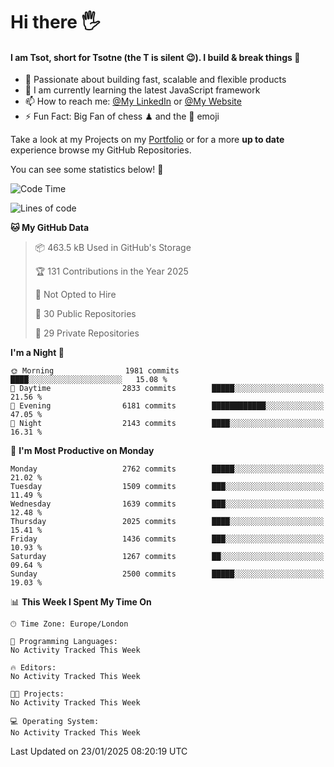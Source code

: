 # Hi there :raised_hand_with_fingers_splayed:
#### I am Tsot, short for Tsotne (the T is silent :wink:). I build & break things :space_invader:
- :telescope: Passionate about building fast, scalable and flexible products
- :seedling: I am currently learning the latest JavaScript framework 
- :mailbox: How to reach me: [@My LinkedIn](https://www.linkedin.com/in/tsotne-gvadzabia/) or [@My Website](https://tsotne.co.uk/contact)
- :zap: Fun Fact: Big Fan of chess ♟ and the 👾 emoji

Take a look at my Projects on my [Portfolio](https://tsotne.co.uk/) or for a more **up to date** experience browse my GitHub Repositories.

You can see some statistics below! :space_invader:
<!--START_SECTION:waka-->
![Code Time](http://img.shields.io/badge/Code%20Time-761%20hrs%202%20mins-blue)

![Lines of code](https://img.shields.io/badge/From%20Hello%20World%20I%27ve%20Written-7.3%20million%20lines%20of%20code-blue)

**🐱 My GitHub Data** 

> 📦 463.5 kB Used in GitHub's Storage 
 > 
> 🏆 131 Contributions in the Year 2025
 > 
> 🚫 Not Opted to Hire
 > 
> 📜 30 Public Repositories 
 > 
> 🔑 29 Private Repositories 
 > 
**I'm a Night 🦉** 

```text
🌞 Morning                1981 commits        ████░░░░░░░░░░░░░░░░░░░░░   15.08 % 
🌆 Daytime                2833 commits        █████░░░░░░░░░░░░░░░░░░░░   21.56 % 
🌃 Evening                6181 commits        ████████████░░░░░░░░░░░░░   47.05 % 
🌙 Night                  2143 commits        ████░░░░░░░░░░░░░░░░░░░░░   16.31 % 
```
📅 **I'm Most Productive on Monday** 

```text
Monday                   2762 commits        █████░░░░░░░░░░░░░░░░░░░░   21.02 % 
Tuesday                  1509 commits        ███░░░░░░░░░░░░░░░░░░░░░░   11.49 % 
Wednesday                1639 commits        ███░░░░░░░░░░░░░░░░░░░░░░   12.48 % 
Thursday                 2025 commits        ████░░░░░░░░░░░░░░░░░░░░░   15.41 % 
Friday                   1436 commits        ███░░░░░░░░░░░░░░░░░░░░░░   10.93 % 
Saturday                 1267 commits        ██░░░░░░░░░░░░░░░░░░░░░░░   09.64 % 
Sunday                   2500 commits        █████░░░░░░░░░░░░░░░░░░░░   19.03 % 
```


📊 **This Week I Spent My Time On** 

```text
🕑︎ Time Zone: Europe/London

💬 Programming Languages: 
No Activity Tracked This Week

🔥 Editors: 
No Activity Tracked This Week

🐱‍💻 Projects: 
No Activity Tracked This Week

💻 Operating System: 
No Activity Tracked This Week
```


 Last Updated on 23/01/2025 08:20:19 UTC
<!--END_SECTION:waka-->
